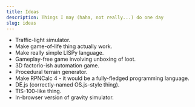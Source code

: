 ```yaml
---
title: Ideas
description: Things I may (haha, not really...) do one day
slug: ideas
---
```


* Traffic-light simulator.
* Make game-of-life thing actually work.
* Make really simple LISPy language.
* Gameplay-free game involving unboxing of loot.
* 3D factorio-ish automation game.
* Procedural terrain generator.
* Make RPNCalc 4 - it would be a fully-fledged programming language.
* DE.js (correctly-named OS.js-style thing).
* TIS-100-like thing.
* In-browser version of gravity simulator.
